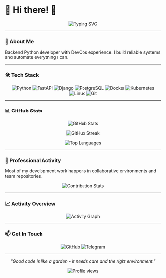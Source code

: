 # 🍄 Hi there! 🍄

<div align="center">
  <img src="https://readme-typing-svg.herokuapp.com?font=Fira+Code&pause=1000&color=36BCF7&center=true&vCenter=true&width=435&lines=Backend+Python+Developer;DevOps+Engineer;Collaborative+Team+Player;Always+learning+something+new" alt="Typing SVG" />
</div>

---

### 🚀 About Me

Backend Python developer with DevOps experience. I build reliable systems and automate everything I can.

---

### 🛠 Tech Stack

<div align="center">
  
![Python](https://img.shields.io/badge/-Python-3776AB?style=flat-square&logo=python&logoColor=white)
![FastAPI](https://img.shields.io/badge/-FastAPI-009688?style=flat-square&logo=fastapi&logoColor=white)
![Django](https://img.shields.io/badge/-Django-092E20?style=flat-square&logo=django&logoColor=white)
![PostgreSQL](https://img.shields.io/badge/-PostgreSQL-336791?style=flat-square&logo=postgresql&logoColor=white)
![Docker](https://img.shields.io/badge/-Docker-2496ED?style=flat-square&logo=docker&logoColor=white)
![Kubernetes](https://img.shields.io/badge/-Kubernetes-326CE5?style=flat-square&logo=kubernetes&logoColor=white)
![Linux](https://img.shields.io/badge/-Linux-FCC624?style=flat-square&logo=linux&logoColor=black)
![Git](https://img.shields.io/badge/-Git-F05032?style=flat-square&logo=git&logoColor=white)

</div>

---

### 📊 GitHub Stats

<div align="center">
  
![GitHub Stats](https://github-readme-stats.vercel.app/api?username=DonSudak&show_icons=true&theme=radical&hide_border=true&count_private=true&include_orgs=true)

![GitHub Streak](https://github-readme-streak-stats.herokuapp.com/?user=DonSudak&theme=radical&hide_border=true)

![Top Languages](https://github-readme-stats.vercel.app/api/top-langs/?username=DonSudak&layout=compact&theme=radical&hide_border=true&include_orgs=true)

</div>

---

### 💼 Professional Activity

Most of my development work happens in collaborative environments and team repositories.

<div align="center">
  
![Contribution Stats](https://github-contributor-stats.vercel.app/api?username=DonSudak&limit=5&theme=radical&combine_all_yearly_contributions=true)

</div>

---

### 📈 Activity Overview

<!--START_SECTION:activity-->
<!--END_SECTION:activity-->

<div align="center">
  
![Activity Graph](https://github-readme-activity-graph.vercel.app/graph?username=DonSudak&theme=react-dark&hide_border=true)

</div>

---

### 📫 Get In Touch

<div align="center">
  
[![GitHub](https://img.shields.io/badge/-GitHub-181717?style=for-the-badge&logo=github&logoColor=white)](https://github.com/DonSudak)
[![Telegram](https://img.shields.io/badge/-Telegram-2CA5E0?style=for-the-badge&logo=telegram&logoColor=white)](https://t.me/dmitriy_osipenko)

</div>

---

<div align="center">
  
*"Good code is like a garden - it needs care and the right environment."*

![Profile views](https://komarev.com/ghpvc/?username=DonSudak&style=flat-square&color=blue)

</div> 